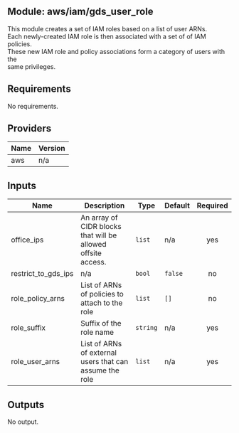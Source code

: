 ## Module: aws/iam/gds\_user\_role

This module creates a set of IAM roles based on a list of user ARNs.  
Each newly-created IAM role is then associated with a set of of IAM policies.  
These new IAM role and policy associations form a category of users with the  
same privileges.

## Requirements

No requirements.

## Providers

| Name | Version |
|------|---------|
| aws | n/a |

## Inputs

| Name | Description | Type | Default | Required |
|------|-------------|------|---------|:--------:|
| office\_ips | An array of CIDR blocks that will be allowed offsite access. | `list` | n/a | yes |
| restrict\_to\_gds\_ips | n/a | `bool` | `false` | no |
| role\_policy\_arns | List of ARNs of policies to attach to the role | `list` | `[]` | no |
| role\_suffix | Suffix of the role name | `string` | n/a | yes |
| role\_user\_arns | List of ARNs of external users that can assume the role | `list` | n/a | yes |

## Outputs

No output.

